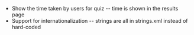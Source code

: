 - Show the time taken by users for quiz -- time is shown in the results page
- Support for internationalization -- strings are all in strings.xml instead of hard-coded
